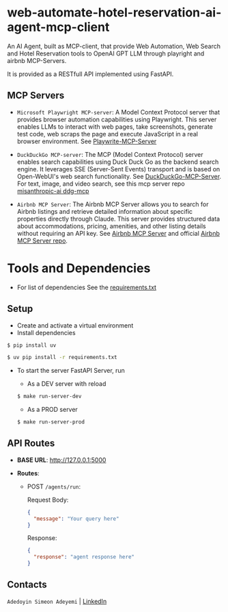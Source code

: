 # web-automate-hotel-reservation-ai-agent-mcp-client

An AI Agent, built as MCP-client, that provide Web Automation, Web Search and Hotel Reservation tools to OpenAI GPT LLM through playright and airbnb MCP-Servers.

It is provided as a RESTfull API implemented using FastAPI.

## MCP Servers

- `Microsoft Playwright MCP-server`:
  A Model Context Protocol server that provides browser automation capabilities using Playwright. This server enables LLMs to interact with web pages, take screenshots, generate test code, web scraps the page and execute JavaScript in a real browser environment. See [Playwrite-MCP-Server](https://github.com/executeautomation/mcp-playwright)

- `DuckDuckGo MCP-server`:
  The MCP (Model Context Protocol) server enables search capabilities using Duck Duck Go as the backend search engine. It leverages SSE (Server-Sent Events) transport and is based on Open-WebUI's web search functionality. See [DuckDuckGo-MCP-Server](https://playbooks.com/mcp/nickclyde-duckduckgo-search). For text, image, and video search, see this mcp server repo [misanthropic-ai ddg-mcp](https://github.com/misanthropic-ai/ddg-mcp)

- `Airbnb MCP Server`:
  The Airbnb MCP Server allows you to search for Airbnb listings and retrieve detailed information about specific properties directly through Claude. This server provides structured data about accommodations, pricing, amenities, and other listing details without requiring an API key. See [Airbnb MCP Server](https://playbooks.com/mcp/openbnb-airbnb) and official [Airbnb MCP Server repo](https://github.com/openbnb-org/mcp-server-airbnb).

# Tools and Dependencies

- For list of dependencies See the [requirements.txt](!requirements.txt)

## Setup

- Create and activate a virtual environment
- Install dependencies

```bash
$ pip install uv
```

```bash
$ uv pip install -r requirements.txt
```

- To start the server FastAPI Server, run

  - As a DEV server with reload

  ```bash
  $ make run-server-dev
  ```

  - As a PROD server

  ```bash
  $ make run-server-prod
  ```

## API Routes

- **BASE URL**: http://127.0.0.1:5000

- **Routes**:

  - POST `/agents/run`:

    Request Body:

    ```json
    {
      "message": "Your query here"
    }
    ```

    Response:

    ```json
    {
      "response": "agent response here"
    }
    ```

## Contacts

`Adedoyin Simeon Adeyemi` | [LinkedIn](https://www.linkedin.com/in/adedoyin-adeyemi-a7827b160/)
